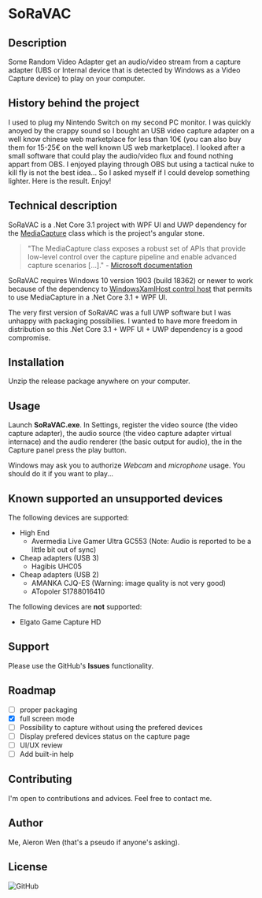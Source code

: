 # SoRaVAC

## Description

Some Random Video Adapter get an audio/video stream from a capture adapter (UBS or Internal device that is detected by Windows as a Video Capture device) to play on your computer.

## History behind the project

I used to plug my Nintendo Switch on my second PC monitor. I was quickly anoyed by the crappy sound so I bought an USB video capture adapter on a well know chinese web marketplace for less than 10€ (you can also buy them for 15-25€ on the well known US web marketplace). I looked after a small software that could play the audio/video flux and found nothing appart from OBS.
I enjoyed playing through OBS but using a tactical nuke to kill fly is not the best idea... So I asked myself if I could develop something lighter.
Here is the result.
Enjoy!

## Technical description

SoRaVAC is a .Net Core 3.1 project with WPF UI and UWP dependency for the [MediaCapture](https://docs.microsoft.com/en-gb/uwp/api/Windows.Media.Capture.MediaCapture?view=winrt-18362) class which is the project's angular stone.
> "The MediaCapture class exposes a robust set of APIs that provide low-level control over the capture pipeline and enable advanced capture scenarios [...]." - [Microsoft documentation](https://docs.microsoft.com/en-gb/windows/uwp/audio-video-camera/basic-photo-video-and-audio-capture-with-mediacapture)

SoRaVAC requires Windows 10 version 1903 (build 18362) or newer to work because of the dependency to [WindowsXamlHost control host](https://docs.microsoft.com/en-gb/windows/communitytoolkit/controls/wpf-winforms/windowsxamlhost) that permits to use MediaCapture in a .Net Core 3.1 + WPF UI.

The very first version of SoRaVAC was a full UWP software but I was unhappy with packaging possibilies. I wanted to have more freedom in distribution so this .Net Core 3.1 + WPF UI + UWP dependency is a good compromise.

## Installation

Unzip the release package anywhere on your computer.

## Usage

Launch **SoRaVAC.exe**. In Settings, register the video source (the video capture adapter), the audio source  (the video capture adapter virtual internace) and the audio renderer (the basic output for audio), the in the Capture panel press the play button.

Windows may ask you to authorize *Webcam* and *microphone* usage. You should do it if you want to play...

## Known supported an unsupported devices

The following devices are supported:

- High End
    - Avermedia Live Gamer Ultra GC553 (Note: Audio is reported to be a little bit out of sync)
- Cheap adapters (USB 3)
    - Hagibis UHC05
- Cheap adapters (USB 2)
    - AMANKA CJQ-ES (Warning: image quality is not very good)
    - ATopoler S1788016410

The following devices are **not** supported:

- Elgato Game Capture HD

## Support

Please use the GitHub's **Issues** functionality.

## Roadmap

- [ ] proper packaging
- [x] full screen mode
- [ ] Possibility to capture without using the prefered devices
- [ ] Display prefered devices status on the capture page
- [ ] UI/UX review
- [ ] Add built-in help

## Contributing

I'm open to contributions and advices. Feel free to contact me.

## Author

Me, Aleron Wen (that's a pseudo if anyone's asking).

## License

![GitHub](https://img.shields.io/github/license/AleronWen/SoRaVAC?style=plastic)
